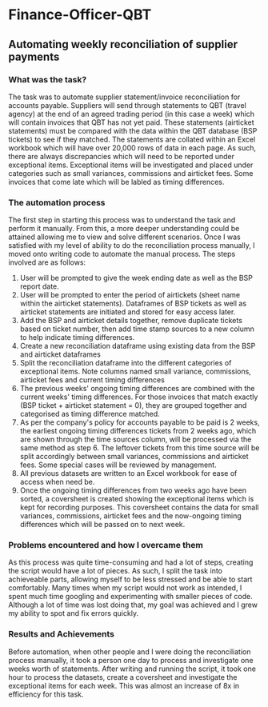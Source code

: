 # Finance-Officer-QBT

## Automating weekly reconciliation of supplier payments

### What was the task?
The task was to automate supplier statement/invoice reconciliation for accounts payable. Suppliers will send through statements to QBT (travel agency) at the end of an agreed trading period (in this case a week) which will contain invoices that QBT has not yet paid. These statements (airticket statements) must be compared with the data within the QBT database (BSP tickets) to see if they matched. The statements are collated within an Excel workbook which will have over 20,000 rows of data in each page. As such, there are always discrepancies which will need to be reported under exceptional items. Exceptional items will be investigated and placed under categories such as small variances, commissions and airticket fees. Some invoices that come late which will be labled as timing differences. 

### The automation process
The first step in starting this process was to understand the task and perform it manually. From this, a more deeper understanding could be attained allowing me to view and solve different scenarios. Once I was satisfied with my level of ability to do the reconciliation process manually, I moved onto writing code to automate the manual process. The steps involved are as follows:
1. User will be prompted to give the week ending date as well as the BSP report date.
2. User will be prompted to enter the period of airtickets (sheet name within the airticket statements). Dataframes of BSP tickets as well as airticket statements are initiated and stored for easy access later.
3. Add the BSP and airticket details together, remove duplicate tickets based on ticket number, then add time stamp sources to a new column to help indicate timing differences.
4. Create a new reconciliation dataframe using existing data from the BSP and airticket dataframes
5. Split the reconciliation dataframe into the different categories of exceptional items. Note columns named small variance, commissions, airticket fees and current timing differences
6. The previous weeks' ongoing timing differences are combined with the current weeks' timing differences. For those invoices that match exactly (BSP ticket + airticket statement = 0), they are grouped together and categorised as timing difference matched. 
7. As per the company's policy for accounts payable to be paid is 2 weeks, the earliest ongoing timing differences tickets from 2 weeks ago, which are shown through the time sources column, will be processed via the same method as step 6. The leftover tickets from this time source will be split accordingly between small variances, commissions and airticket fees. Some special cases will be reviewed by management.
8. All previous datasets are written to an Excel workbook for ease of access when need be.
9. Once the ongoing timing differences from two weeks ago have been sorted, a coversheet is created showing the exceptional items which is kept for recording purposes. This coversheet contains the data for small variances, commissions, airticket fees and the now-ongoing timing differences which will be passed on to next week.

### Problems encountered and how I overcame them
As this process was quite time-consuming and had a lot of steps, creating the script would have a lot of pieces. As such, I split the task into achieveable parts, allowing myself to be less stressed and be able to start comfortably. Many times when my script would not work as intended, I spent much time googling and experimenting with smaller pieces of code. Although a lot of time was lost doing that, my goal was achieved and I grew my ability to spot and fix errors quickly. 

### Results and Achievements
Before automation, when other people and I were doing the reconciliation process manually, it took a person one day to process and investigate one weeks worth of statements. After writing and running the script, it took one hour to process the datasets, create a coversheet and investigate the exceptional items for each week. This was almost an increase of 8x in efficiency for this task. 
